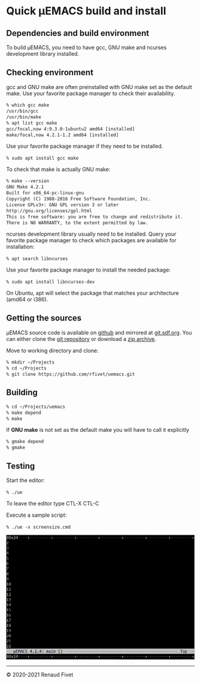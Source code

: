 # Quick µEMACS build and install

## Dependencies and build environment

To build µEMACS, you need to have gcc, GNU make and ncurses development
library installed.

## Checking environment

gcc and GNU make are often preinstalled with GNU make set as the default
make. Use your favorite package manager to check their availability.

```
% which gcc make
/usr/bin/gcc
/usr/bin/make
% apt list gcc make
gcc/focal,now 4:9.3.0-1ubuntu2 amd64 [installed]
make/focal,now 4.2.1-1.2 amd64 [installed]
```

Use your favorite package manager if they need to be installed.

`% sudo apt install gcc make`

To check that make is actually GNU make:

```
% make --version
GNU Make 4.2.1
Built for x86_64-pc-linux-gnu
Copyright (C) 1988-2016 Free Software Foundation, Inc.
License GPLv3+: GNU GPL version 3 or later http://gnu.org/licenses/gpl.html
This is free software: you are free to change and redistribute it.
There is NO WARRANTY, to the extent permitted by law.
```

ncurses development library usually need to be installed. Query your
favorite package manager to check which packages are available for
installation:

`% apt search libncurses`

Use your favorite package manager to install the needed package:

`% sudo apt install libncurses-dev`

On Ubuntu, apt will select the package that matches your architecture
(amd64 or i386).

## Getting the sources

µEMACS source code is available on
[github](https://github.com/rfivet/uemacs) and mirrored at
[git.sdf.org](https://git.sdf.org/rfivet/uemacs). You can either clone
the [git repository](https://github.com/rfivet/uemacs.git) or download a
[zip archive](https://github.com/rfivet/uemacs/archive/master.zip).

Move to working directory and clone:

```
% mkdir ~/Projects
% cd ~/Projects
% git clone https://github.com/rfivet/uemacs.git
```

## Building

```
% cd ~/Projects/uemacs
% make depend
% make
```

If **GNU make** is not set as the default make you will have to call it
explicitly

```
% gmake depend
% gmake
```

## Testing

Start the editor:

`% ./ue`

To leave the editor type CTL-X CTL-C

Execute a sample script:

`% ./ue -x screensize.cmd`

![Executing script screensize.cmd](img/ue_screensize.png)

___
© 2020-2021 Renaud Fivet
